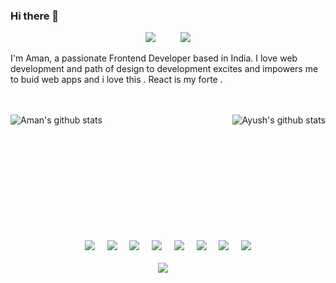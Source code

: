 ### Hi there 👋

<p align="center"></p>
<p align="center">
  <a target="_blank"href="https://www.linkedin.com/in/aman-sharma-a00690190/"><img src="https://img.shields.io/badge/linkedin-%230077B5.svg?&style=for-the-badge&logo=linkedin&logoColor=white" /></a>&nbsp;&nbsp;&nbsp;&nbsp;
  <a target="_blank"href="https://github.com/cjinc121"></a>&nbsp;&nbsp;&nbsp;&nbsp;
  <a href="mailto:aman.cjinc@gmail.com?subject=Hello%20Aman,%20From%20Github"><img src="https://img.shields.io/badge/gmail-%23D14836.svg?&style=for-the-badge&logo=gmail&logoColor=white" /></a>
</p>
I'm Aman, a passionate Frontend Developer based in India. I love web development and path of design to development excites and impowers me to buid web apps and i love this . React is my forte .
<br />
<br />
<br />
<p>
   <img align="left" src="https://github-readme-stats.vercel.app/api?username=cjinc121&theme=radical&show_icons=true&count_private=true&title_color=fff&icon_color=79ff97&text_color=9f9f9f&bg_color=151515&line_height=33&hide_rank=true" alt="Aman's github stats"/>
   <img align="right" src="https://github-readme-stats.vercel.app/api/top-langs/?username=cjinc121&hide=html&show_icons=true&theme=tokyonight&title_color=fff&icon_color=79ff97&text_color=9f9f9f&bg_color=151515" alt="Ayush's github stats"/>
</p>

<br />
<br />
<br />
<br />
<br />
<br />
<br />
<br />
<br />
<br />
<br />
<p align="center">
  <img src="https://img.shields.io/badge/-React-black?style=for-the-badge&logo=react" />&nbsp;&nbsp;&nbsp;&nbsp;
  <img src="https://img.shields.io/badge/-JavaScript-black?style=for-the-badge&logo=javascript" />&nbsp;&nbsp;&nbsp;&nbsp;
  <img src="https://img.shields.io/badge/-TypeScript-007ACC?style=for-the-badge&logo=typescript" />&nbsp;&nbsp;&nbsp;&nbsp;
  <img src="https://img.shields.io/badge/C%2B%2B-00599C?style=for-the-badge&logo=c%2B%2B&logoColor=white"/>&nbsp;&nbsp;&nbsp;&nbsp;
  <img src="https://img.shields.io/badge/-HTML5-E34F26?style=for-the-badge&logo=html5&logoColor=white" />&nbsp;&nbsp;&nbsp;&nbsp;
  <img src="https://img.shields.io/badge/-CSS3-1572B6?style=for-the-badge&logo=css3" />&nbsp;&nbsp;&nbsp;&nbsp;
  <img src="https://img.shields.io/badge/-Git-black?style=for-the-badge&logo=git" />&nbsp;&nbsp;&nbsp;&nbsp;
  <img src="https://img.shields.io/badge/-GitHub-181717?style=for-the-badge&logo=github" />
  <br/>
  <br/>
  <img src="https://img.shields.io/badge/Editor-VSCode-blue?style=for-the-badge&logo=visual-studio-code&logoColor=white" />&nbsp;&nbsp;&nbsp;&nbsp;
  <br/>
  <br/>

</p>
